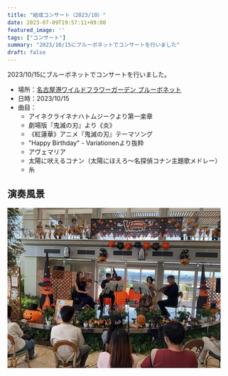 ```yaml
---
title: "結成コンサート（2023/10）"
date: 2023-07-09T19:57:11+09:00
featured_image: ''
tags: ["コンサート"]
summary: "2023/10/15にブルーボネットでコンサートを行いました"
draft: false
---
```


2023/10/15にブルーボネットでコンサートを行いました。

* 場所：[名古屋港ワイルドフラワーガーデン ブルーボネット](https://www.wfg-bluebonnet.com/)
* 日時：2023/10/15
* 曲目：
  * アイネクライネナハトムジークより第一楽章
  * 劇場版『鬼滅の刃』より《炎》
  * 《紅蓮華》アニメ『鬼滅の刃』テーマソング
  * "Happy Birthday" - Variationenより抜粋
  * アヴェマリア
  * 太陽に吠えるコナン（太陽にほえろ〜名探偵コナン主題歌メドレー）
  * 糸

## 演奏風景

![演奏風景1](images/photo1.jpeg) 


